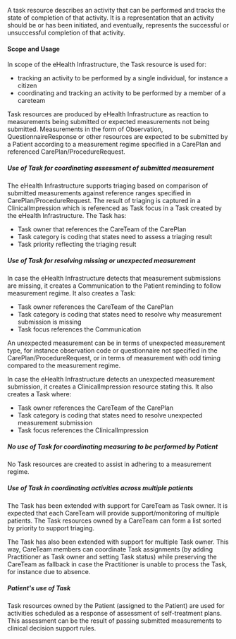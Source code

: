 A task resource describes an activity that can be performed and tracks the state of completion of that activity. It is a representation that an activity should be or has been initiated, and eventually, represents the successful or unsuccessful completion of that activity.

#### Scope and Usage
In scope of the eHealth Infrastructure, the Task resource is used for:
* tracking an activity to be performed by a single individual, for instance a citizen
* coordinating and tracking an activity to be performed by a member of a careteam

Task resources are produced by eHealth Infrastructure as reaction to measurements being
submitted or expected measurements not being submitted. 
Measurements in the form of Observation, QuestionnaireResponse or other resources are
expected to be submitted by a Patient according to a measurement regime specified in a CarePlan
and referenced CarePlan/ProcedureRequest.
 
##### Use of Task for coordinating assessment of submitted measurement

The eHealth Infrastructure supports triaging based on comparison of submitted measurements
against reference ranges specified in CarePlan/ProcedureRequest. The result of triaging is
captured in a ClinicalImpression which is referenced as Task focus in a Task created by
the eHealth Infrastructure. The Task has:
* Task owner that references the CareTeam of the CarePlan
* Task category is coding that states need to assess a triaging result
* Task priority reflecting the triaging result

##### Use of Task for resolving missing or unexpected measurement

In case the eHealth Infrastructure detects that measurement submissions are missing, it creates a
Communication to the Patient reminding to follow measurement regime. It also creates a Task:
* Task owner references the CareTeam of the CarePlan
* Task category is coding that states need to resolve why measurement submission is missing
* Task focus references the Communication 

An unexpected measurement can be in terms of unexpected measurement type, for instance observation code
or questionnaire not specified in the CarePlan/ProcedureRequest, or in terms of measurement with odd timing
compared to the measurement regime.

In case the eHealth Infrastructure detects an unexpected measurement submission,
it creates a ClinicalImpression resource stating this. It also creates a Task where:
* Task owner references the CareTeam of the CarePlan
* Task category is coding that states need to resolve unexpected measurement submission
* Task focus references the ClinicalImpression
 
##### No use of Task for coordinating measuring to be performed by Patient

No Task resources are created to assist in adhering to a measurement regime.

##### Use of Task in coordinating activities across multiple patients

The Task has been extended with support for CareTeam as Task owner. It is expected that
each CareTeam will provide support/monitoring of multiple patients. The Task resources
owned by a CareTeam can form a list sorted by priority to support triaging.

The Task has also been extended with support for multiple Task owner. This way, CareTeam members
can coordinate Task assignments (by adding Practitioner as Task owner and setting Task status)
while preserving the CareTeam as fallback in case the Practitioner is unable to process the
Task, for instance due to absence.

##### Patient's use of Task

Task resources owned by the Patient (assigned to the Patient) are used for activities
scheduled as a response of assessment of self-treatment plans. This assessment can be the result
of passing submitted measurements to clinical decision support rules.
